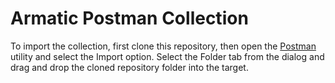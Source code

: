 # Armatic Postman Collection

To import the collection, first clone this repository, then open the [Postman](https://www.getpostman.com/) utility and select the Import option. Select the Folder tab from the dialog and drag and drop the cloned repository folder into the target.
